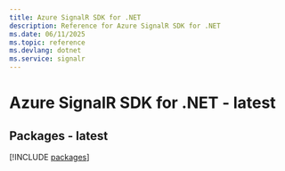 ```yaml
---
title: Azure SignalR SDK for .NET
description: Reference for Azure SignalR SDK for .NET
ms.date: 06/11/2025
ms.topic: reference
ms.devlang: dotnet
ms.service: signalr
---
```

# Azure SignalR SDK for .NET - latest
## Packages - latest
[!INCLUDE [packages](signalr-index.md)]